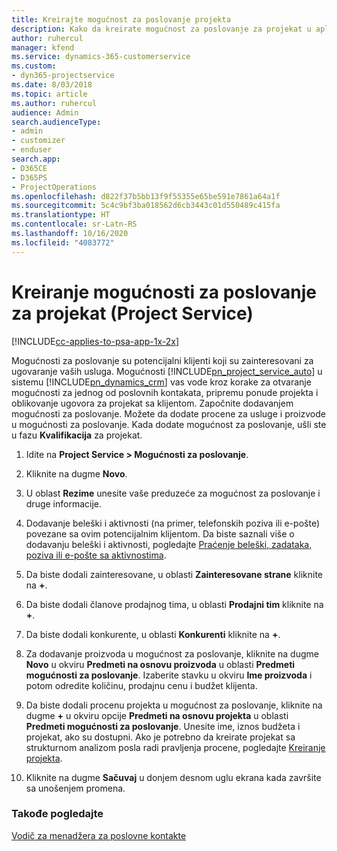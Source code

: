 ```yaml
---
title: Kreirajte mogućnost za poslovanje projekta
description: Kako da kreirate mogućnost za poslovanje za projekat u aplikaciji Project Service
author: ruhercul
manager: kfend
ms.service: dynamics-365-customerservice
ms.custom:
- dyn365-projectservice
ms.date: 8/03/2018
ms.topic: article
ms.author: ruhercul
audience: Admin
search.audienceType:
- admin
- customizer
- enduser
search.app:
- D365CE
- D365PS
- ProjectOperations
ms.openlocfilehash: d822f37b5bb13f9f55355e65be591e7861a64a1f
ms.sourcegitcommit: 5c4c9bf3ba018562d6cb3443c01d550489c415fa
ms.translationtype: HT
ms.contentlocale: sr-Latn-RS
ms.lasthandoff: 10/16/2020
ms.locfileid: "4083772"
---
```

# <a name="create-a-project-opportunity-project-service"></a>Kreiranje mogućnosti za poslovanje za projekat (Project Service)

[!INCLUDE[cc-applies-to-psa-app-1x-2x](../includes/cc-applies-to-psa-app-1x-2x.md)]

Mogućnosti za poslovanje su potencijalni klijenti koji su zainteresovani za ugovaranje vaših usluga. Mogućnosti [!INCLUDE[pn_project_service_auto](../includes/pn-project-service-auto.md)] u sistemu [!INCLUDE[pn_dynamics_crm](../includes/pn-dynamics-crm.md)] vas vode kroz korake za otvaranje mogućnosti za jednog od poslovnih kontakata, pripremu ponude projekta i oblikovanje ugovora za projekat sa klijentom. Započnite dodavanjem mogućnosti za poslovanje. Možete da dodate procene za usluge i proizvode u mogućnosti za poslovanje. Kada dodate mogućnost za poslovanje, ušli ste u fazu **Kvalifikacija** za projekat.  
  
1.  Idite na **Project Service > Mogućnosti za poslovanje**.  
  
2.  Kliknite na dugme **Novo**.  
  
3.  U oblast **Rezime** unesite vaše preduzeće za mogućnost za poslovanje i druge informacije.  
  
4.  Dodavanje beleški i aktivnosti (na primer, telefonskih poziva ili e-pošte) povezane sa ovim potencijalnim klijentom. Da biste saznali više o dodavanju beleški i aktivnosti, pogledajte [Praćenje beleški, zadataka, poziva ili e-pošte sa aktivnostima](https://docs.microsoft.com/dynamics365/customerengagement/on-premises/basics/work-with-activities).  
  
5.  Da biste dodali zainteresovane, u oblasti **Zainteresovane strane** kliknite na **+**.  
  
6.  Da biste dodali članove prodajnog tima, u oblasti **Prodajni tim** kliknite na **+**.  
  
7.  Da biste dodali konkurente, u oblasti **Konkurenti** kliknite na **+**.  
  
8.  Za dodavanje proizvoda u mogućnost za poslovanje, kliknite na dugme **Novo** u okviru **Predmeti na osnovu proizvoda** u oblasti **Predmeti mogućnosti za poslovanje**. Izaberite stavku u okviru **Ime proizvoda** i potom odredite količinu, prodajnu cenu i budžet klijenta.  
  
9. Da biste dodali procenu projekta u mogućnost za poslovanje, kliknite na dugme **+** u okviru opcije **Predmeti na osnovu projekta** u oblasti **Predmeti mogućnosti za poslovanje**. Unesite ime, iznos budžeta i projekat, ako su dostupni. Ako je potrebno da kreirate projekat sa strukturnom analizom posla radi pravljenja procene, pogledajte [Kreiranje projekta](../psa/create-project.md).  
  
10. Kliknite na dugme **Sačuvaj** u donjem desnom uglu ekrana kada završite sa unošenjem promena.  
  
### <a name="see-also"></a>Takođe pogledajte  
 [Vodič za menadžera za poslovne kontakte](../psa/account-manager-guide.md)
